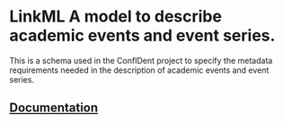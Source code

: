 # LinkML A model to describe academic events and event series.
This is a schema used in the ConfIDent project to specify the metadata requirements needed in the description of academic events and event series.

## [Documentation](https://stroemphi.github.io/ConfIDent_schema/)
